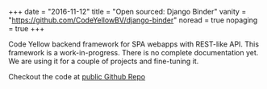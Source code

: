 +++
date = "2016-11-12"
title = "Open sourced: Django Binder"
vanity = "https://github.com/CodeYellowBV/django-binder"
noread = true
nopaging = true
+++

Code Yellow backend framework for SPA webapps with REST-like API.
This framework is a work-in-progress. There is no complete documentation yet. We are using it for a couple of projects and fine-tuning it.

Checkout the code at [public Github Repo](https://github.com/CodeYellowBV/django-binder)